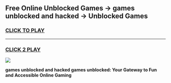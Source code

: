 
## Free Online Unblocked Games → games unblocked and hacked → Unblocked Games
<h3>
<a href="https://premium.freeplayer.one?title=games_unblocked_and_hacked&ref=21F">CLICK TO PLAY</a></h3>
<hr>

<h3>
<a href="https://premium.freeplayer.one?title=games_unblocked_and_hacked&ref=21F">CLICK 2 PLAY</a>
  
</h3>

<a href="https://premium.freeplayer.one?title=games_unblocked_and_hacked&ref=21F/"><img src="https://clearcache.store/games.png"></a>


**games unblocked and hacked games unblocked: Your Gateway to Fun and Accessible Online Gaming**

